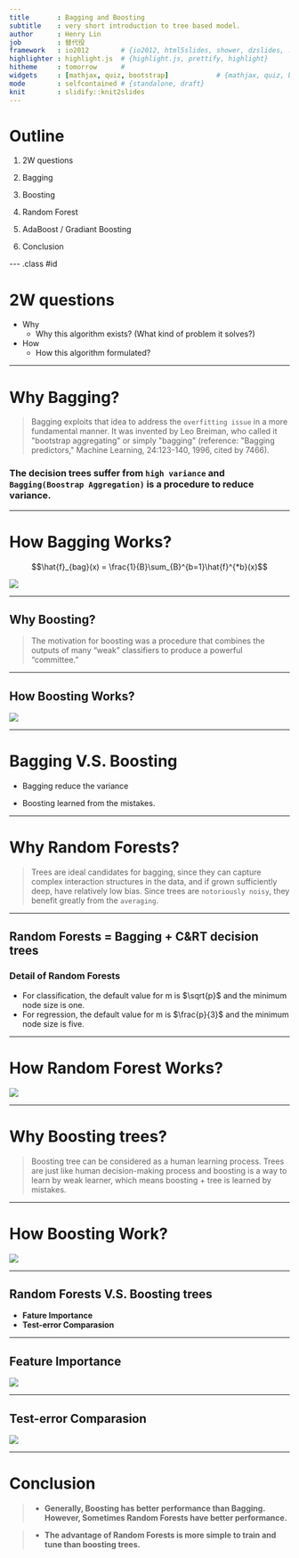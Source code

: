 ```yaml
---
title       : Bagging and Boosting
subtitle    : very short introduction to tree based model.
author      : Henry Lin
job         : 替代役
framework   : io2012        # {io2012, html5slides, shower, dzslides, ...}
highlighter : highlight.js  # {highlight.js, prettify, highlight}
hitheme     : tomorrow      # 
widgets     : [mathjax, quiz, bootstrap]            # {mathjax, quiz, bootstrap}
mode        : selfcontained # {standalone, draft}
knit        : slidify::knit2slides
---
```


# Outline

1. 2W questions

2. Bagging 

3. Boosting 

4. Random Forest 

5. AdaBoost / Gradiant Boosting 

6. Conclusion


--- .class #id 

# 2W questions

- Why
  + Why this algorithm exists? (What kind of problem it solves?) 
- How
  + How this algorithm formulated?

--- 

# Why Bagging? 

> Bagging exploits that idea to address the `overfitting issue` in a more fundamental manner. It was invented by Leo Breiman, who called it "bootstrap aggregating" or simply "bagging" (reference: "Bagging predictors," Machine Learning, 24:123-140, 1996, cited by 7466).

### The decision trees suffer from `high variance` and `Bagging(Boostrap Aggregation)` is a procedure to reduce variance.

---

# How Bagging Works?

$$\hat{f}_{bag}(x) = \frac{1}{B}\sum_{B}^{b=1}\hat{f}^{*b}(x)$$

![](assets/img/Bagging_alg.png)


---
## Why Boosting? 

> The motivation for boosting was a procedure that combines the outputs of many “weak” classifiers to produce a powerful “committee.”

---

## How Boosting Works?


![](assets/img/Boosting_alg.png)


---

# Bagging V.S. Boosting

- Bagging reduce the variance

- Boosting learned from the mistakes.

---
# Why Random Forests? 

> Trees are ideal candidates for bagging, since they can capture complex interaction structures in the data, and if grown sufficiently deep, have relatively low bias. Since trees are `notoriously noisy`, they benefit greatly from the `averaging`. 

---

## **Random Forests = Bagging + C&RT decision trees** 

### Detail of Random Forests

- For classification, the default value for m is $\sqrt{p}$ and the minimum node size is one.
- For regression, the default value for m is $\frac{p}{3}$ and the minimum node size is five.

---
# How Random Forest Works?

![](assets/img/RandomForest_alg.png)

---

# Why Boosting trees?

> Boosting tree can be considered as a human learning process. Trees are just like human decision-making process and boosting is a way to learn by weak learner, which means boosting + tree is learned by mistakes.


---

# How Boosting Work?

![](assets/img/Boostingtree_alg.png)

---

## Random Forests V.S. Boosting trees

- **Fature Importance**
- **Test-error Comparasion**
  

---

## Feature Importance 

![](assets/img/Feature_Importance.png)


---

## Test-error Comparasion


![](assets/img/Test_error.png)

---

# Conclusion

>- **Generally, Boosting has better performance than Bagging. However, Sometimes Random Forests have better performance.**

>- **The advantage of Random Forests is more simple to train and tune than boosting trees.**

